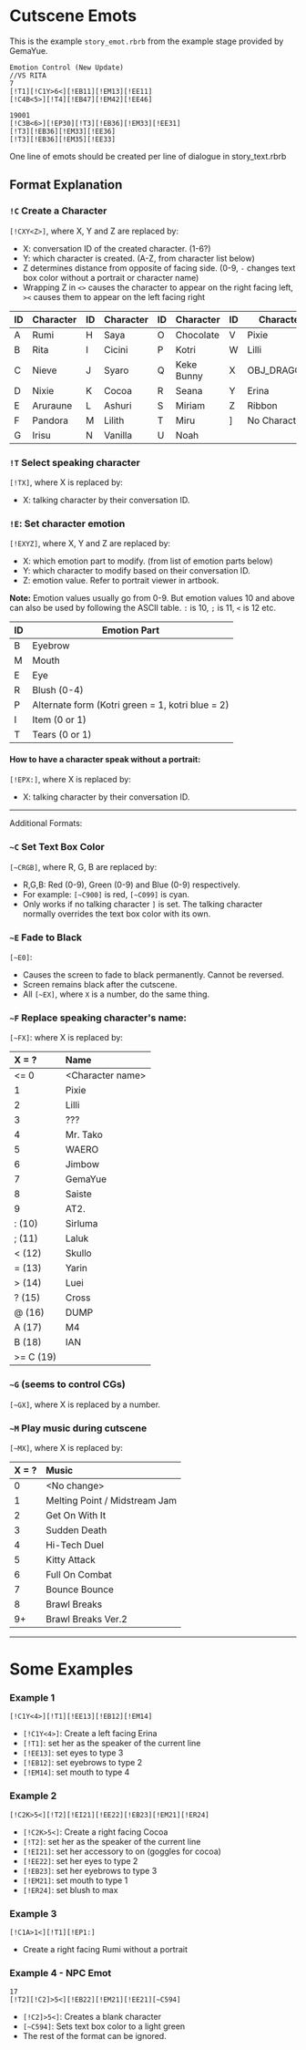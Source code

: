# Cutscene Emots
This is the example `story_emot.rbrb` from the example stage provided by GemaYue.

```
Emotion Control (New Update)
//VS RITA
7
[!T1][!C1Y>6<][!EB11][!EM13][!EE11]
[!C4B<5>][!T4][!EB47][!EM42][!EE46]

19001
[!C3B<6>][!EP30][!T3][!EB36][!EM33][!EE31]
[!T3][!EB36][!EM33][!EE36]
[!T3][!EB36][!EM35][!EE33]
```

One line of emots should be created per line of dialogue in story_text.rbrb

## Format Explanation

### `!C` Create a Character
`[!CXY<Z>]`, where X, Y and Z are replaced by:
- X: conversation ID of the created character. (1-6?)
- Y: which character is created. (A-Z, from character list below)
- Z determines distance from opposite of facing side. (0-9, `-` changes text box color without a portrait or character name)
- Wrapping Z in `<>` causes the character to appear on the right facing left, `><` causes them to appear on the left facing right

| ID | Character | ID | Character | ID | Character | ID | Character |
|----|-----------|----|-----------|----|-----------|----|-----------|
| A  | Rumi      | H  | Saya      | O  | Chocolate | V  | Pixie     |
| B  | Rita      | I  | Cicini    | P  | Kotri     | W  | Lilli     |
| C  | Nieve     | J  | Syaro     | Q  | Keke Bunny| X  |OBJ_DRAGON3|
| D  | Nixie     | K  | Cocoa     | R  | Seana     | Y  | Erina     |
| E  | Aruraune  | L  | Ashuri    | S  | Miriam    | Z  | Ribbon    |
| F  | Pandora   | M  | Lilith    | T  | Miru      | ]  |No Character|
| G  | Irisu     | N  | Vanilla   | U  | Noah      |    |           |

### `!T` Select speaking character
`[!TX]`, where X is replaced by:
- X: talking character by their conversation ID.

### `!E`: Set character emotion
`[!EXYZ]`, where X, Y and Z are replaced by:
- X: which emotion part to modify. (from list of emotion parts below)
- Y: which character to modify based on their conversation ID.
- Z: emotion value.  Refer to portrait viewer in artbook.

**Note:** Emotion values usually go from 0-9. But emotion values 10 and above can also be used by following the ASCII table. `:` is 10, `;` is 11, `<` is 12 etc.

| ID | Emotion Part |
|----|--------------|
| B | Eyebrow |
| M | Mouth |
| E | Eye |
| R | Blush (0-4) |
| P | Alternate form (Kotri green = 1, kotri blue = 2) |
| I | Item (0 or 1) |
| T | Tears (0 or 1) |

#### How to have a character speak without a portrait:
`[!EPX:]`, where X is replaced by:
- X: talking character by their conversation ID.

--------------------
Additional Formats:

### `~C` Set Text Box Color
`[~CRGB]`, where R, G, B are replaced by:
- R,G,B: Red (0-9), Green (0-9) and Blue (0-9) respectively.
- For example: `[~C900]` is red, `[~C099]` is cyan.
- Only works if no talking character `]` is set. The talking character normally overrides the text box color with its own.

### `~E` Fade to Black
`[~E0]`:
- Causes the screen to fade to black permanently. Cannot be reversed.
- Screen remains black after the cutscene.
- All `[~EX]`, where `X` is a number, do the same thing.

### `~F` Replace speaking character's name:
`[~FX]`: where X is replaced by:

| X = ?     | Name              |
| :-------- | :---------------- |
| <= 0      | \<Character name\>  |
| 1         | Pixie  |
| 2         | Lilli  |
| 3         | ???  |
| 4         | Mr. Tako  |
| 5         | WAERO  |
| 6         | Jimbow  |
| 7         | GemaYue  |
| 8         | Saiste  |
| 9         | AT2.  |
| : (10)    | Sirluma  |
| ; (11)    | Laluk  |
| < (12)    | Skullo  |
| = (13)    | Yarin  |
| > (14)    | Luei  |
| ? (15)    | Cross  |
| @ (16)    | DUMP  |
| A (17)    | M4  |
| B (18)    | IAN  |
| >= C (19) | <Blank>  |

### `~G` (seems to control CGs)
`[~GX]`, where X is replaced by a number.

### `~M` Play music during cutscene
`[~MX]`, where X is replaced by:

| X = ?  | Music   |
| :----- | :------ |
| 0  | \<No change\> |
| 1  | Melting Point / Midstream Jam |
| 2  | Get On With It |
| 3  | Sudden Death |
| 4  | Hi-Tech Duel |
| 5  | Kitty Attack |
| 6  | Full On Combat |
| 7  | Bounce Bounce |
| 8  | Brawl Breaks |
| 9+ | Brawl Breaks Ver.2 |


----------------------------

# Some Examples

### Example 1
```
[!C1Y<4>][!T1][!EE13][!EB12][!EM14]
```
- `[!C1Y<4>]`: Create a left facing Erina
- `[!T1]`: set her as the speaker of the current line
- `[!EE13]`: set eyes to type 3
- `[!EB12]`: set eyebrows to type 2
- `[!EM14]`: set mouth to type 4
 
### Example 2
```
[!C2K>5<][!T2][!EI21][!EE22][!EB23][!EM21][!ER24]
```
- `[!C2K>5<]`: Create a right facing Cocoa
- `[!T2]`: set her as the speaker of the current line
- `[!EI21]`: set her accessory to on (goggles for cocoa)
- `[!EE22]`: set her eyes to type 2
- `[!EB23]`: set her eyebrows to type 3
- `[!EM21]`: set mouth to type 1
- `[!ER24]`: set blush to max

### Example 3
```
[!C1A>1<][!T1][!EP1:]
```
- Create a right facing Rumi without a portrait

### Example 4 - NPC Emot
```
17
[!T2][!C2]>5<][!EB22][!EM21][!EE21][~C594]
```
- `[!C2]>5<]`: Creates a blank character
- `[~C594]`: Sets text box color to a light green
- The rest of the format can be ignored.
